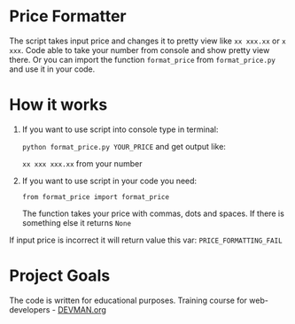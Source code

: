 # Price Formatter

The script takes input price and changes it to pretty view like `xx xxx.xx` or `x xxx`. Code able to take your number
from console and show pretty view there. Or you can import the function `format_price` from `format_price.py` and use
it in your code.

# How it works

1. If you want to use script into console type in terminal:

    `python format_price.py YOUR_PRICE` and get output like:

    `xx xxx xxx.xx` from your number
2. If you want to use script in your code you need:

    `from format_price import format_price`

    The function takes your price with commas, dots and spaces. If there is something else it returns `None`

If input price is incorrect it will return value this var: `PRICE_FORMATTING_FAIL`

# Project Goals

The code is written for educational purposes. Training course for web-developers - [DEVMAN.org](https://devman.org)
